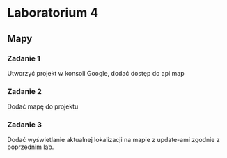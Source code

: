 # Laboratorium 4

## Mapy ##

### Zadanie 1 ###

Utworzyć projekt w konsoli Google, dodać dostęp do api map

### Zadanie 2 ###

Dodać mapę do projektu

### Zadanie 3 ###

Dodać wyświetlanie aktualnej lokalizacji na mapie z update-ami zgodnie z poprzednim lab.
